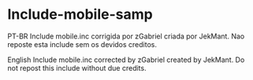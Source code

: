# Include-mobile-samp
PT-BR
Include mobile.inc corrigida por zGabriel criada por JekMant.
Nao reposte esta include sem os devidos creditos.

English
Include mobile.inc corrected by zGabriel created by JekMant.
Do not repost this include without due credits.
